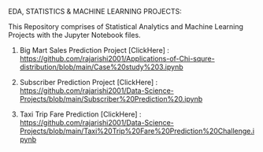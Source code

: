 EDA, STATISTICS & MACHINE LEARNING PROJECTS:

This Repository comprises of Statistical Analytics and Machine Learning Projects with the Jupyter Notebook files.

1) Big Mart Sales Prediction Project [ClickHere] : https://github.com/rajarishi2001/Applications-of-Chi-squre-distribution/blob/main/Case%20study%203.ipynb

2) Subscriber Prediction Project [ClickHere] : https://github.com/rajarishi2001/Data-Science-Projects/blob/main/Subscriber%20Prediction%20.ipynb

3) Taxi Trip Fare Prediction [ClickHere] : https://github.com/rajarishi2001/Data-Science-Projects/blob/main/Taxi%20Trip%20Fare%20Prediction%20Challenge.ipynb
